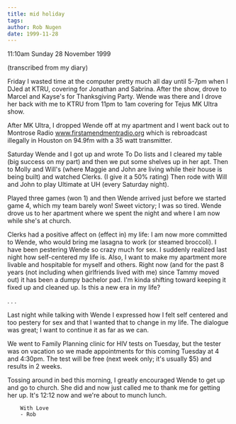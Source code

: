 ```yaml
---
title: mid holiday
tags: 
author: Rob Nugen
date: 1999-11-28
---
```


<p class=date>11:10am Sunday 28 November 1999</p>
<p class=note>(transcribed from my diary)</p>

Friday I wasted time at the computer pretty much all day until 5-7pm
when I DJed at KTRU, covering for Jonathan and Sabrina.  After the show,
drove to Marcel and Kayse's for Thanksgiving Party.  Wende was 
there and I drove her back with me to KTRU from 11pm to 1am covering for
Tejus MK Ultra show.

After MK Ultra, I dropped Wende off at my apartment and I 
went back out to Montrose Radio <a
href="http:www.firstamendmentradio.org">www.firstamendmentradio.org</a>
which is rebroadcast illegally in Houston on 94.9fm with a 35 watt
transmitter.

Saturday Wende and I got up and wrote To Do lists and I cleared my table
(big success on my part) and then we put some shelves up in her apt.
Then to Molly and Will's (where Maggie and John are living while their
house is being built) and watched Clerks.  (I give it a 50% rating) Then
rode with Will and John to play Ultimate at UH (every Saturday night).

Played three games (won 1) and then Wende arrived just before we started
game 4, which my team barely won!  Sweet victory; I was so tired.  Wende
drove us to her apartment where we spent the night and where I am now
while she's at church.

  Clerks had a positive affect on (effect in) my life:  I am now more
committed to Wende, who would bring me lasagna to work (or steamed
broccoli).  I have been pestering Wende so crazy much for sex.  I
suddenly realized last night how self-centered my life is.  Also, I want
to make
my apartment more livable and hospitable for myself and others.  Right
now (and for the past 8 years (not including when girlfriends lived with
me) since Tammy moved out) it has been a dumpy bachelor pad.  I'm kinda
shifting toward keeping it fixed up and cleaned up.  Is this a new era
in my life?

.
.
.

Last night while talking with Wende I expressed how I felt self centered
and too pestery for sex and that I wanted that to change in my life. 
The dialogue was great; I want to continue it as far as we can.

We went to Family Planning clinic for HIV tests on Tuesday, but the
tester was on vacation so we made appointments for this coming Tuesday
at 4 and 4:30pm.  The test will be free (next week only; it's usually
$5) and results in 2 weeks.

Tossing around in bed this morning, I greatly encouraged Wende to get up
and go to church.  She did and now just called me to thank me for
getting her up.  It's 12:12 now and we're about to munch lunch.

        With Love
        - Rob
